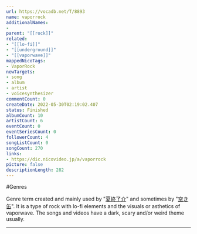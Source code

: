 ```yaml
---
url: https://vocadb.net/T/8893
name: vaporrock
additionalNames: 
- 
parent: "[[rock]]"
related:
- "[[lo-fi]]"
- "[[underground]]"
- "[[vaporwave]]"
mappedNicoTags:
- VaporRock
newTargets:
- song
- album
- artist
- voicesynthesizer
commentCount: 0
createDate: 2022-05-30T02:19:02.407
status: Finished
albumCount: 10
artistCount: 6
eventCount: 0
eventSeriesCount: 0
followerCount: 4
songListCount: 0
songCount: 270
links: 
- https://dic.nicovideo.jp/a/vaporrock
picture: false
descriptionLength: 282
---
```


#Genres

Genre term created and mainly used by "[夏終了介](https://vocadb.net/Ar/66080)" and sometimes by "[空き缶](https://vocadb.net/Ar/79892)".
It is a type of rock with lo-fi elements and the visuals or asthetics of vaporwave. The songs and videos have a dark, scary and/or weird theme usually.

---

